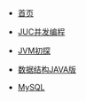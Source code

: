 
* [首页](README)

* [JUC并发编程](/backend/JUC/JUC并发编程.md)
* [JVM初探](/backend/JVM/JVM初探.md)
* [数据结构JAVA版](/backend/DataStructure/数据结构(java版本).md)
* [MySQL](/backend/MySQL/MySQL.md)
